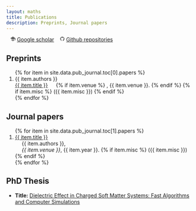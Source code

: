 ```yaml
---
layout: maths
title: Publications
description: Preprints, Journal papers
---
```


&ensp; <svg xmlns="http://www.w3.org/2000/svg" xmlns:xlink="http://www.w3.org/1999/xlink" aria-hidden="true" focusable="false" width="1em" height="1em" style="-ms-transform: rotate(360deg); -webkit-transform: rotate(360deg); transform: rotate(360deg);" preserveAspectRatio="xMidYMid meet" viewBox="0 0 32 32"><path d="M14.573 2.729L6.656 7.984C3.031 10.39.067 12.38.067 12.406c0 .026.182.146.406.266c.224.13 3.797 2.109 7.953 4.411l7.542 4.193l.193-.099c.109-.052 2.891-1.641 6.188-3.521l5.99-3.427l.036 10.599h3.557V12.427l-4.615-3.094C21.098 5.166 16.129 1.885 16.01 1.859c-.063-.01-.703.38-1.438.87zM7.141 22.177l.016 2.672l8.828 5.292l8.891-5.339v-2.641c0-1.458-.016-2.646-.031-2.646c-.021 0-1.76 1.042-3.87 2.323l-4.406 2.661l-.578.339l-1.755-1.052a697.718 697.718 0 0 1-4.385-2.641L7.179 19.53c-.031-.01-.042 1.177-.036 2.646z" fill="#626262"/></svg> [Google scholar](https://scholar.google.com/citations?user=KHLEMGYAAAAJ&hl=en&oi=ao)
&ensp; <svg xmlns="http://www.w3.org/2000/svg" xmlns:xlink="http://www.w3.org/1999/xlink" aria-hidden="true" focusable="false" width="1em" height="1em" style="-ms-transform: rotate(360deg); -webkit-transform: rotate(360deg); transform: rotate(360deg);" preserveAspectRatio="xMidYMid meet" viewBox="0 0 24 24"><path fill-rule="evenodd" clip-rule="evenodd" d="M12.026 2c-5.509 0-9.974 4.465-9.974 9.974c0 4.406 2.857 8.145 6.821 9.465c.499.09.679-.217.679-.481c0-.237-.008-.865-.011-1.696c-2.775.602-3.361-1.338-3.361-1.338c-.452-1.152-1.107-1.459-1.107-1.459c-.905-.619.069-.605.069-.605c1.002.07 1.527 1.028 1.527 1.028c.89 1.524 2.336 1.084 2.902.829c.091-.645.351-1.085.635-1.334c-2.214-.251-4.542-1.107-4.542-4.93c0-1.087.389-1.979 1.024-2.675c-.101-.253-.446-1.268.099-2.64c0 0 .837-.269 2.742 1.021a9.582 9.582 0 0 1 2.496-.336a9.554 9.554 0 0 1 2.496.336c1.906-1.291 2.742-1.021 2.742-1.021c.545 1.372.203 2.387.099 2.64c.64.696 1.024 1.587 1.024 2.675c0 3.833-2.33 4.675-4.552 4.922c.355.308.675.916.675 1.846c0 1.334-.012 2.41-.012 2.737c0 .267.178.577.687.479C19.146 20.115 22 16.379 22 11.974C22 6.465 17.535 2 12.026 2z" fill="#626262"/></svg> [Github repositories](https://github.com/zcgan?tab=repositories) 


## Preprints 

<ol reversed="reversed">  <!-- start="26"> -->
  {% for item in site.data.pub_journal.toc[0].papers %}
      <li>
		{{ item.authors }} <br>
        <a href="{{ item.url }}">{{ item.title }}</a>  &emsp; {% if item.venue %} , {{ item.venue }}. {% endif %} {% if item.misc %} ({{ item.misc }}) {% endif %}
      </li>
  {% endfor %}
</ol>



## Journal papers 

<ol reversed="reversed">  <!-- start="19"> -->
{% for item in site.data.pub_journal.toc[1].papers %}
    <li>
	  <a href="{{ item.url }}">{{ item.title }}</a> <br> &emsp; {{ item.authors }}, <br>&emsp; <i>{{ item.venue }}</i>, {{ item.year }}. {% if item.misc %} ({{ item.misc }}) {% endif %}
    </li>
{% endfor %}
</ol>

<!--
## Conference proceedings

<ol reversed>
{% for item in site.data.pub_conference %}
    <li>
      <a href="{{ item.url }}">{{ item.title }}</a> <br> &emsp;{{ item.authors }}, <b><i>{{ item.venue }}</i></b>, {{ item.year }}. {% if item.misc %} ({{ item.misc }}) {% endif %}
    </li>
{% endfor %}
</ol>
-->



## PhD Thesis 
<!-- <div id="thesis" class="tabcontent"> -->
<ul>
    <li>
      <b>Title:</b> <a href="assets/files/ZechengGan_Thesis.pdf">Dielectric Effect in Charged Soft Matter Systems: Fast Algorithms and Computer Simulations</a>
    </li>
    <!-- <li>
      <b>Chapter 4</b> contains unpublished result on a general multi-step inertial operator splitting scheme for monotone inclusion problem, which can be used to derive multi-step inertial versions of
          <ul>
              <li>Forward--Backward splitting, Generalized Forward--Backward, Forward--Douglas--Rachford splitting</li>
              <li>A class of Primal--Dual splitting methods</li>
              <li>Proximal Point Algorithm, Douglas--Rachford splitting and Alternating Direction Method of Multipliers (ADMM)</li>
          </ul>
    </li> -->
</ul>
<!-- </div> -->
